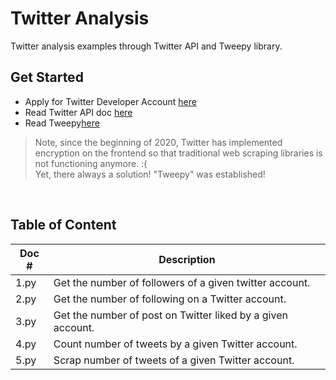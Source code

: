 # Twitter Analysis
Twitter analysis examples through Twitter API and Tweepy library.

## Get Started
* Apply for Twitter Developer Account <a href="https://developer.twitter.com/en/docs/twitter-api/getting-started/getting-access-to-the-twitter-api">here</a>
* Read Twitter API doc <a href="https://developer.twitter.com/en/docs/twitter-api/getting-started/about-twitter-api">here</a>
* Read Tweepy<a href="https://docs.tweepy.org/en/latest/client.html">here</a>

> Note, since the beginning of 2020, Twitter has implemented encryption on the frontend so that traditional web scraping libraries is not functioning anymore. :( <br> Yet, there always a solution! "Tweepy" was established!

<br>

## Table of Content
| Doc # | Description                                                 |
|-------|-------------------------------------------------------------|
| 1.py  | Get the number of followers of a given twitter account.     |
| 2.py  | Get the number of following on a Twitter account.           |
| 3.py  | Get the number of post on Twitter liked by a given account. |
| 4.py  | Count number of tweets by a given Twitter account. |
| 5.py  | Scrap number of tweets of a given Twitter account. |
